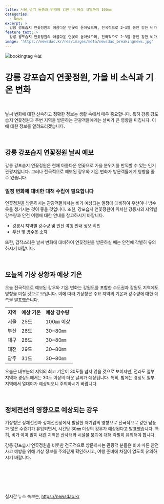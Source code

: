 ```yaml
---
title: 서울 경기 돌풍과 번개에 강한 비 예상 내일까지 100㎜
categories:
  - News
excerpt: >
  강릉 경포습지 연꽃정원의 아름다운 연꽃이 돋아났으며, 전국적으로 2~3일 동안 강한 비가 예상되고 있습니다. 기상청은 정체전선과 발달한 저기압의 영향으로 많은 수증기가 유입되어 시간당 30mm 이상의 강한 비가 예상되며, 산사태와 시설물 붕괴에 유의해야 합니다. 오늘 낮에는 전국적으로 낮 최고기온은 30도를 밑도릴 것으로 전망되지만, 전라권과 경상권 일부지역은 30도 이상으로 더욱 더울 것으로 예상됩니다. (총 235자)
feature_text: >
  강릉 경포습지 연꽃정원의 아름다운 연꽃이 돋아났으며, 전국적으로 2~3일 동안 강한 비가 예상되고 있습니다. 기상청은 정체전선과 발달한 저기압의 영향으로 많은 수증기가 유입되어 시간당 30mm 이상의 강한 비가 예상되며, 산사태와 시설물 붕괴에 유의해야 합니다. 오늘 낮에는 전국적으로 낮 최고기온은 30도를 밑도릴 것으로 전망되지만, 전라권과 경상권 일부지역은 30도 이상으로 더욱 더울 것으로 예상됩니다. (총 235자)
image: 'https://newsdao.kr/res/images/meta/newsdao_breakingnews.jpg'
---
```


<p><img src="https://newsdao.kr/res/images/meta/newsdao_breakingnews.jpg" alt="bookingtag 속보" /></p>

<h1>강릉 강포습지 연꽃정원, 가을 비 소식과 기온 변화</h1>

<p data-ke-size="size16">&nbsp;</p>

<p>날씨 변화에 대한 신속하고 정확한 정보는 생활 속에서 매우 중요합니다. 특히 강릉 강포습지 연꽃정원과 주변 지역을 방문하는 관광객들에게는 날씨가 큰 영향을 미칩니다. 이에 대한 정보를 알려드리겠습니다.</p>

<p data-ke-size="size16">&nbsp;</p>

<h2 data-ke-size="size26">강릉 강포습지 연꽃정원 날씨 예보</h2>

<p>강릉 강포습지 연꽃정원은 현재 아름다운 연꽃으로 가을 분위기를 만끽할 수 있는 인기 관광지입니다. 그러나 전국적으로 예보된 강우와 기온 변화가 방문객들에게 영향을 줄 수 있습니다.</p>

<h3>일정 변화에 대비한 대책 수립이 필요합니다</h3>

<p>연꽃정원을 방문하시는 관광객들께서는 비가 예상되는 일정에 대비하여 우산이나 방수옷을 챙기시는 것이 좋을 것입니다. 또한, 강포습지 연꽃정원이 위치한 강릉시의 지역별 강수량과 안전 여행에 대한 안내를 참고하시기 바랍니다.</p>

<ul>
    <li>강릉시 지역별 강수량 및 안전 여행 안내 정보 확인</li>
    <li>우산 및 방수옷 소지</li>
</ul>

<p>또한, 갑작스러운 날씨 변화에 대비하여 연꽃정원을 방문하실 때는 안전에 각별히 유의하시기 바랍니다.</p>

<p data-ke-size="size16">&nbsp;</p>

<h2 data-ke-size="size26">오늘의 기상 상황과 예상 기온</h2>

<p>오늘 전국적으로 예보된 강우와 기온 변화는 강원도를 포함한 수도권과 강원도 지역에도 영향을 미칠 것으로 보입니다. 이에 따라 기상청은 주요 지역의 기온과 강수량에 대한 예측을 발표했습니다.</p>

<table>
    <tr>
        <td><b>지역</b></td>
        <td><b>예상 기온</b></td>
        <td><b>예상 강수량</b></td>
    </tr>
    <tr>
        <td>서울</td>
        <td>25도</td>
        <td>100㎜ 이상</td>
    </tr>
    <tr>
        <td>부산</td>
        <td>26도</td>
        <td>30~80㎜</td>
    </tr>
    <tr>
        <td>대구</td>
        <td>28도</td>
        <td>30~80㎜</td>
    </tr>
    <tr>
        <td>대전</td>
        <td>29도</td>
        <td>30~80㎜</td>
    </tr>
    <tr>
        <td>광주</td>
        <td>31도</td>
        <td>30~80㎜</td>
    </tr>
</table>

<p>오늘은 대부분의 지역의 최고 기온이 30도를 넘지 않을 것으로 보이지만, 전라도 일부 지역과 경상도에서는 30도 이상의 더운 날씨가 예상됩니다. 특히, 밤에는 경상도 일부 지역에서 열대야가 예상되오니 주의하시기 바랍니다.</p>

<p data-ke-size="size16">&nbsp;</p>

<h2 data-ke-size="size26">정체전선의 영향으로 예상되는 강우</h2>

<p>기상청은 정체전선과 정체전선상에서 발달한 저기압의 영향으로 전국적으로 강한 남풍과 많은 수증기가 유입되면서, 시간당 30㎜ 이상의 강우가 예상된다고 발표했습니다. 특히, 비가 이미 많이 내린 지역은 산사태와 시설물 붕괴에 대해 각별히 유의해야 합니다.</p>

<p>강릉 강포습지 연꽃정원을 비롯한 전국적으로 방문하시는 관광객 분들은 비에 따른 안전사고 예방을 위해 기상 정보를 주의깊게 확인하시고, 여행 준비에 차질이 없도록 유의하시기 바랍니다.</p>

<p data-ke-size="size16">&nbsp;</p>

<p data-ke-size="size16">&nbsp;</p>

<p data-ke-size="size16">&nbsp;</p>
실시간 뉴스 속보는, <a href="https://newsdao.kr" rel="dofollow">https://newsdao.kr</a>


